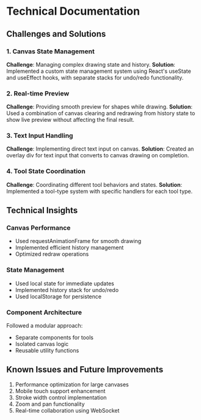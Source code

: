 # Technical Documentation

## Challenges and Solutions

### 1. Canvas State Management
**Challenge**: Managing complex drawing state and history.
**Solution**: Implemented a custom state management system using React's useState and useEffect hooks, with separate stacks for undo/redo functionality.

### 2. Real-time Preview
**Challenge**: Providing smooth preview for shapes while drawing.
**Solution**: Used a combination of canvas clearing and redrawing from history state to show live preview without affecting the final result.

### 3. Text Input Handling
**Challenge**: Implementing direct text input on canvas.
**Solution**: Created an overlay div for text input that converts to canvas drawing on completion.

### 4. Tool State Coordination
**Challenge**: Coordinating different tool behaviors and states.
**Solution**: Implemented a tool-type system with specific handlers for each tool type.

## Technical Insights

### Canvas Performance
- Used requestAnimationFrame for smooth drawing
- Implemented efficient history management
- Optimized redraw operations

### State Management
- Used local state for immediate updates
- Implemented history stack for undo/redo
- Used localStorage for persistence

### Component Architecture
Followed a modular approach:
- Separate components for tools
- Isolated canvas logic
- Reusable utility functions

## Known Issues and Future Improvements

1. Performance optimization for large canvases
2. Mobile touch support enhancement
3. Stroke width control implementation
4. Zoom and pan functionality
5. Real-time collaboration using WebSocket